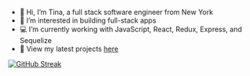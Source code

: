- 👋 Hi, I’m Tina, a full stack software engineer from New York
- 🌱 I’m interested in building full-stack apps
- 💻 I’m currently working with JavaScript, React, Redux, Express, and Sequelize
- 💽 View my latest projects <a href="https:///www.tinazarb.github.io/portfolio">here</a>

[![GitHub Streak](https://github-readme-streak-stats.herokuapp.com?user=tinazarb)](https://git.io/streak-stats)
